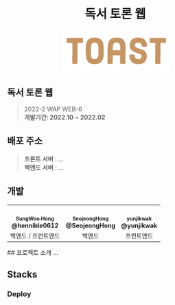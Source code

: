 
<h1 align="center"> 독서 토론 웹 </h1>
<p align="center">
	    <img src="./Toast_logo.png"/ width="50%">
</p>	   

## 독서 토론 웹
> 2022-2 WAP WEB-6 <br/> **개발기간: 2022.10 ~ 2022.02**
> 
## 배포 주소
> **프론트 서버** : ...<br/>
> **백엔드 서버** : ...<br/>

## 개발
<!-- prettier-ignore-start -->
<!-- markdownlint-disable -->

<table>
  <tr>
    <td align="center"><a href="https://github.com/hennible0612"><img src="https://avatars.githubusercontent.com/u/48763809?v=4" width="100px;" alt=""/><br />
	    <sub><b>SungWoo Hong</sub></a><br />@hennible0612<a href="https://github.com/hennible0612" title="Code">
	    </a>
	    </td>
    <td align="center"><a href="https://github.com/SeojeongHong"><img src="https://avatars.githubusercontent.com/u/94052799?v=4" width="100px;" alt=""/><br />
	    <sub><b>SeojeongHong</sub></a><br />@SeojeongHong<a href="https://github.com/SeojeongHong" title="Code">
	    </a>
	    </td>
    <td align="center"><a href="https://github.com/yunjikwak"><img src="https://avatars.githubusercontent.com/u/83887485?v=4" width="100px;" alt=""/><br />
	    <sub><b>yunjikwak</sub></a><br />@yunjikwak<a href="https://github.com/yunjikwak" title="Code">
	    </a>
	    </td>
  </tr>
    <tr>
    <td align="center">백엔드 / 프런트엔드</td>
    <td align="center">백엔드</td>
    <td align="center">프런트엔드</td>

  </tr>
  
</table>
<!-- markdownlint-restore -->
<!-- prettier-ignore-end -->
## 프로젝트 소개
...

## Stacks
### Deploy

### 

